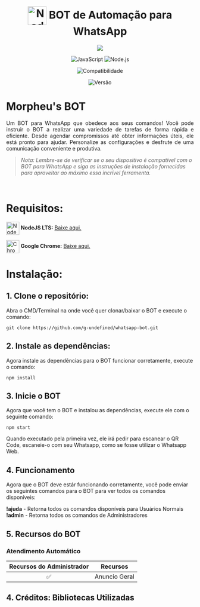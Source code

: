 <h1 align="center">
  <img src="https://cdn.jsdelivr.net/gh/devicons/devicon/icons/nodejs/nodejs-original.svg" width="50px" height="50px" align="center" alt="NodeJS" />
  BOT de Automação para WhatsApp
</h1>
<p align="center">
 <img src="https://img.shields.io/badge/Autor-Gabriel%20D.%20Santos-4909B8?style=for-the-badge&logo=github"
</p>

<p align="center">
  <img src="https://img.shields.io/badge/Linguagem-JavaScript-F7DF1E?style=for-the-badge&logo=javascript&logoColor=white" alt="JavaScript">
  <img src="https://img.shields.io/badge/Ambiente%20de%20Execu%C3%A7%C3%A3o-Node.js-00a000?style=for-the-badge&logo=node.js&logoColor=white" alt="Node.js">
</p>

<p align="center">
  <img src="https://img.shields.io/badge/Compatibilidade-iOS%20%7C%20Android-008080?style=for-the-badge" alt="Compatibilidade">
  
</p>

<p align="center">
 <img src="https://img.shields.io/badge/Vers%C3%A3o-1.0.0-008080?style=for-the-badge" alt="Versão">
</p>

<h1 align="left">Morpheu's BOT</h1>

<p align="justify">Um BOT para WhatsApp que obedece aos seus comandos! Você pode instruir o BOT a realizar uma variedade de tarefas de forma rápida e eficiente. Desde agendar compromissos até obter informações úteis, ele está pronto para ajudar. Personalize as configurações e desfrute de uma comunicação conveniente e produtiva.</p>

> *Nota: Lembre-se de verificar se o seu dispositivo é compatível com o BOT para WhatsApp e siga as instruções de instalação fornecidas para aproveitar ao máximo essa incrível ferramenta.*

<br/>

<h1 align="left">Requisitos:</h1>

<p>
 <img src="https://cdn.jsdelivr.net/gh/devicons/devicon/icons/nodejs/nodejs-original.svg" width="35px" height="35px" align="center" alt="NodeJS" />
 <strong>NodeJS LTS:</strong> <a href="https://nodejs.org/en">Baixe aqui.</a>
</p>
<p>
 <img src="https://cdn.jsdelivr.net/gh/devicons/devicon/icons/chrome/chrome-original.svg" width="35px" height="35px" align="center" alt="Chrome" />
 <strong>Google Chrome:</strong> <a href="https://www.google.com/intl/pt-BR/chrome/">Baixe aqui.</a>
</p>

<h1 align="left">Instalação:</h3>

<h2 align="left">1. Clone o repositório:</h2>
<p>Abra o CMD/Terminal na onde você quer clonar/baixar o BOT e execute o comando:</p>

```
git clone https://github.com/g-undefined/whatsapp-bot.git
```

<h2 align="left">2. Instale as dependências:</h2>
<p>Agora instale as dependências para o BOT funcionar corretamente, execute o comando:</p>

```
npm install
```

<h2 align="left">3. Inicie o BOT</h2>
<p>Agora que você tem o BOT e instalou as dependências, execute ele com o seguinte comando:</p>

```
npm start
```

<p>Quando executado pela primeira vez, ele irá pedir para escanear o QR Code, escaneie-o com seu Whatsapp, como se fosse utilizar o Whatsapp Web.</p>

<h2 align="left">4. Funcionamento</h2>
<p>Agora que o BOT deve estár funcionando corretamente, você pode enviar os seguintes comandos para o BOT para ver todos os comandos disponíveis:</p>
<p>
 <strong>!ajuda</strong> - Retorna todos os comandos disponíveis para Usuários Normais<br/>
 <strong>!admin</strong> - Retorna todos os comandos de Administradores
</p>

<h2 align="left">5. Recursos do BOT</h2>
<h3 align="left">Atendimento Automático</h3>

| Recursos do Administrador |                Recursos        |
| :-----------: | :--------------------------------: |
|       ✅       | Anuncio Geral     |


<h2 align="left">4. Créditos: Bibliotecas Utilizadas</h2>

<!-- https://media.giphy.com/media/9yRMxLuRqyQ0x3jJXD/giphy.webp -->
